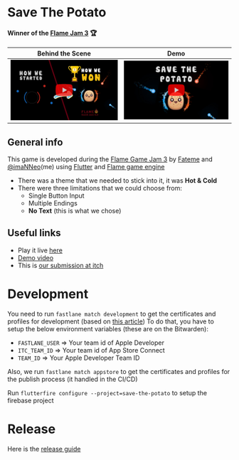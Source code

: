 # Save The Potato
#### Winner of the **[Flame Jam 3](https://itch.io/jam/flame-jam-3/results)** 🏆

| Behind the Scene                                                                            | Demo                                                                                    |
|---------------------------------------------------------------------------------------------|-----------------------------------------------------------------------------------------|
| [<img src="./repo_files/tutorial_preview.png" width="800" />](https://youtu.be/KQkTBiRJltM) | [<img src="./repo_files/demo_preview.jpg" width="800" />](https://youtu.be/IuXIr0qrsvM) |

## General info
This game is developed during the [Flame Game Jam 3](https://itch.io/jam/flame-jam-3) by [Fateme](hhttps://www.linkedin.com/in/fateme-bahrami-388585156) and [@imaNNeo](https://github.com/imaNNeo)(me) using [Flutter](https://flutter.dev/) and [Flame game engine](https://flame-engine.org/)

* There was a theme that we needed to stick into it, it was **Hot & Cold**
* There were three limitations that we could choose from:
	* Single Button Input
	* Multiple Endings
	* **No Text** (this is what we chose)


## Useful links
* Play it live [here](https://savethepotato.app2pack.dev/)
* [Demo video](https://www.youtube.com/watch?v=IuXIr0qrsvM)
* This is [our submission at itch](https://itch.io/jam/flame-jam-3/rate/2414926)


# Development
You need to run `fastlane match development` to get the certificates and profiles for development (based on [this article](https://medium.com/@seshasai_30381/flutter-github-actions-a-ci-cd-pipeline-for-flutter-apps-with-github-actions-fastlane-and-7ca9a6b2a1cc))
To do that, you have to setup the below environment variables (these are on the Bitwarden):
* `FASTLANE_USER` => Your team id of Apple Developer
* `ITC_TEAM_ID` =>  Your team id of App Store Connect
* `TEAM_ID` => Your Apple Developer Team ID

Also, we run `fastlane match appstore` to get the certificates and profiles for the publish process (it handled in the CI/CD)

Run `flutterfire configure --project=save-the-potato` to setup the firebase project

# Release
Here is the [release guide](./docs/RELEASE_GUIDE.md)